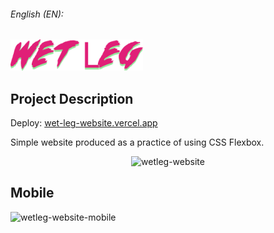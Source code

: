 ###### English (EN):

<img height="50" alt="titulo da banda" src="assets-readme/titulo-banda.png">

<section>
  <h2>Project Description</h2>
  <p>Deploy: <a href="https://wet-leg-website.vercel.app" target="_blank">wet-leg-website.vercel.app</a></p>
  <p>Simple website produced as a practice of using CSS Flexbox.</p>
</section>

<section>
<div align="center">
  <img height="400" alt="wetleg-website" src="assets-readme/wetleg-site.gif">
</div>
</section>

<section>
  <h2>Mobile</h2>
  <img height="400" alt="wetleg-website-mobile" src="assets-readme/wetleg-site-mobile.gif">
</section>
